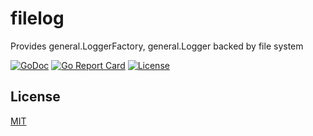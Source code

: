 # filelog

Provides general.LoggerFactory, general.Logger backed by file system

[![GoDoc](http://img.shields.io/badge/go-documentation-blue.svg)](http://godoc.org/github.com/blbgo/filelog)
[![Go Report Card](https://goreportcard.com/badge/github.com/blbgo/filelog)](https://goreportcard.com/report/github.com/blbgo/filelog)
[![License](http://img.shields.io/badge/license-mit-blue.svg)](https://github.com/blbgo/filelog/blob/master/LICENSE.txt)

## License

[MIT](https://github.com/blbgo/filelog/blob/master/LICENSE.txt)
